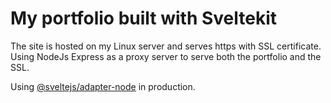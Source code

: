 # My portfolio built with Sveltekit

The site is hosted on my Linux server and serves https with SSL certificate.
Using NodeJs Express as a proxy server to serve both the portfolio and the SSL.

Using [@sveltejs/adapter-node](https://github.com/sveltejs/kit/tree/master/packages/adapter-node '@sveltejs/adapter-node') in production.
